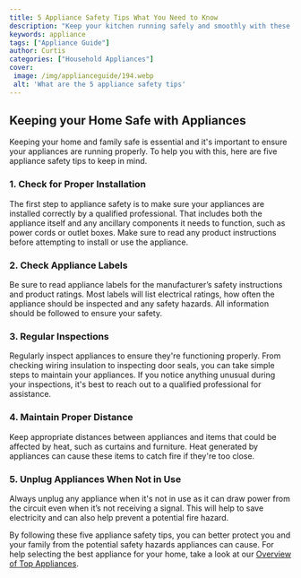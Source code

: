 ```yaml
---
title: 5 Appliance Safety Tips What You Need to Know
description: "Keep your kitchen running safely and smoothly with these 5 essential appliance safety tips Learn all you need to know about keeping you and your family safe in the kitchen"
keywords: appliance
tags: ["Appliance Guide"]
author: Curtis
categories: ["Household Appliances"]
cover: 
 image: /img/applianceguide/194.webp
 alt: 'What are the 5 appliance safety tips'
---
```

## Keeping your Home Safe with Appliances

Keeping your home and family safe is essential and it's important to ensure your appliances are running properly. To help you with this, here are five appliance safety tips to keep in mind.

### 1. Check for Proper Installation

The first step to appliance safety is to make sure your appliances are installed correctly by a qualified professional. That includes both the appliance itself and any ancillary components it needs to function, such as power cords or outlet boxes. Make sure to read any product instructions before attempting to install or use the appliance.

### 2. Check Appliance Labels

Be sure to read appliance labels for the manufacturer’s safety instructions and product ratings. Most labels will list electrical ratings, how often the appliance should be inspected and any safety hazards. All information should be followed to ensure your safety.

### 3. Regular Inspections 

Regularly inspect appliances to ensure they're functioning properly. From checking wiring insulation to inspecting door seals, you can take simple steps to maintain your appliances. If you notice anything unusual during your inspections, it's best to reach out to a qualified professional for assistance. 

### 4. Maintain Proper Distance

Keep appropriate distances between appliances and items that could be affected by heat, such as curtains and furniture. Heat generated by appliances can cause these items to catch fire if they're too close.

### 5. Unplug Appliances When Not in Use

Always unplug any appliance when it's not in use as it can draw power from the circuit even when it’s not receiving a signal. This will help to save electricity and can also help prevent a potential fire hazard. 

By following these five appliance safety tips, you can better protect you and your family from the potential safety hazards appliances can cause. For help selecting the best appliance for your home, take a look at our [Overview of Top Appliances](./pages/appliance-overview).
